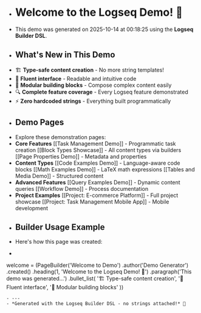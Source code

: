 - # Welcome to the Logseq Demo! 🎉
- This demo was generated on 2025-10-14 at 00:18:25 using the **Logseq Builder DSL**.
- ## What's New in This Demo
- 🏗️ **Type-safe content creation** - No more string templates!
- 🎯 **Fluent interface** - Readable and intuitive code
- 🧩 **Modular building blocks** - Compose complex content easily
- 🔍 **Complete feature coverage** - Every Logseq feature demonstrated
- ⚡ **Zero hardcoded strings** - Everything built programmatically
- ## Demo Pages
- Explore these demonstration pages:
- **Core Features**
	[[Task Management Demo]] - Programmatic task creation
	[[Block Types Showcase]] - All content types via builders
	[[Page Properties Demo]] - Metadata and properties
- **Content Types**
	[[Code Examples Demo]] - Language-aware code blocks
	[[Math Examples Demo]] - LaTeX math expressions
	[[Tables and Media Demo]] - Structured content
- **Advanced Features**
	[[Query Examples Demo]] - Dynamic content queries
	[[Workflow Demo]] - Process documentation
- **Project Examples**
	[[Project: E-commerce Platform]] - Full project showcase
	[[Project: Task Management Mobile App]] - Mobile development
- ## Builder Usage Example
- Here's how this page was created:
- ```python
welcome = (PageBuilder('Welcome to Demo')
          .author('Demo Generator')
          .created()
          .heading(1, 'Welcome to the Logseq Demo! 🎉')
          .paragraph('This demo was generated...')
          .bullet_list(
              '🏗️ Type-safe content creation',
              '🎯 Fluent interface',
              '🧩 Modular building blocks'
          ))
```
- ---
- *Generated with the Logseq Builder DSL - no strings attached!* 🚀
